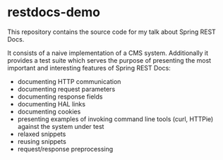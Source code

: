 # restdocs-demo

This repository contains the source code for my talk about Spring REST Docs.

It consists of a naive implementation of a CMS system. Additionally it provides a test suite which serves the purpose of presenting the most important and interesting features of Spring REST Docs:
* documenting HTTP communication
* documenting request parameters
* documenting response fields
* documenting HAL links
* documenting cookies
* presenting examples of invoking command line tools (curl, HTTPie) against the system under test
* relaxed snippets
* reusing snippets
* request/response preprocessing
